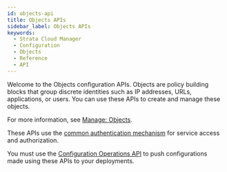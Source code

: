 ```yaml
---
id: objects-api
title: Objects APIs
sidebar_label: Objects APIs
keywords:
  - Strata Cloud Manager
  - Configuration
  - Objects
  - Reference
  - API
---
```


Welcome to the Objects configuration APIs. Objects are policy building blocks that group discrete
identities such as IP addresses, URLs, applications, or users. You can use these APIs to create and 
manage these objects.

For more information, see [Manage: Objects](https://docs.paloaltonetworks.com/strata-cloud-manager/getting-started/manage-configuration-ngfw-and-prisma-access/objects).

These APIs use the [common authentication mechanism](/scm/docs/getstarted) for service access and authorization.

You must use the [Configuration Operations API](/scm/api/config/sase/operations/operations-api) to push
configurations made using these APIs to your deployments.

